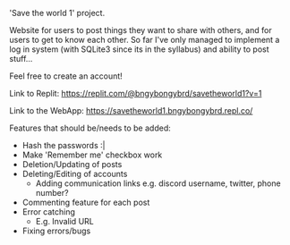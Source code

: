 'Save the world 1' project.

Website for users to post things they want to share with others, and for users to get to know each other.
So far I've only managed to implement a log in system (with SQLite3 since its in the syllabus) and ability to post stuff...

Feel free to create an account!

Link to Replit:
https://replit.com/@bngybongybrd/savetheworld1?v=1

Link to the WebApp:
https://savetheworld1.bngybongybrd.repl.co/

Features that should be/needs to be added:
- Hash the passwords :|
- Make 'Remember me' checkbox work
- Deletion/Updating of posts
- Deleting/Editing of accounts
  - Adding communication links e.g. discord username, twitter, phone number?
- Commenting feature for each post
- Error catching
  - E.g. Invalid URL
- Fixing errors/bugs
